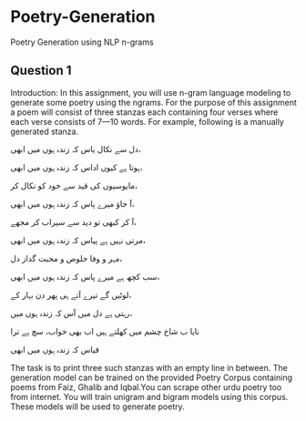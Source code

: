 # Poetry-Generation
Poetry Generation using NLP n-grams

## Question 1
Introduction: In this assignment, you will use n-gram language modeling to generate some poetry using the ngrams. For the purpose of this assignment a poem will consist of three stanzas each containing four verses where each verse consists of 7—10 words. For example, following is a manually generated stanza.

دل سے نکال یاس کہ زندہ ہوں میں ابھی،

ہوتا ہے کیوں اداس کہ زندہ ہوں میں ابھی،

مایوسیوں کی قید سے خود کو نکال کر،

آ جاؤ میرے پاس کہ زندہ ہوں میں ابھی،

آ کر کبھی تو دید سے سیراب کر مجھے،

مرتی نہیں ہے پیاس کہ زندہ ہوں میں ابھی،

مہر و وفا خلوص و محبت گداز دل،

سب کچھ ہے میرے پاس کہ زندہ ہوں میں ابھی،

لوٹیں گے تیرے آتے ہی پھر دن بہار کے،

رہتی ہے دل میں آس کہ زندہ ہوں میں،

نایا ب شاخ چشم میں کھلتے ہیں اب بھی خواب، سچ ہے ترا

قیاس کہ زندہ ہوں میں ابھی

The task is to print three such stanzas with an empty line in between. The generation model can be trained on the provided Poetry Corpus containing poems from Faiz, Ghalib and Iqbal.You can scrape other urdu poetry too from internet. You will train unigram and bigram models using this corpus. These models will be used to generate poetry.